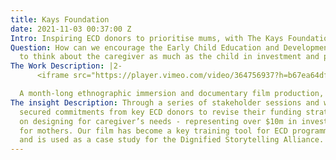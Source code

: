 ```yaml
---
title: Kays Foundation
date: 2021-11-03 00:37:00 Z
Intro: Inspiring ECD donors to prioritise mums, with The Kays Foundation
Question: How can we encourage the Early Child Education and Development community
  to think about the caregiver as much as the child in investment and programme strategies?
The Work Description: |2-
      <iframe src="https://player.vimeo.com/video/364756937?h=b67ea64df4&title=0&byline=0&portrait=0" width="640" height="360" frameborder="0" allow="autoplay; fullscreen; picture-in-picture" allowfullscreen></iframe>

  A month-long ethnographic immersion and documentary film production, guided by a literature review and expert interviews and backed up with a quantitative survey. We workshopped insights and conclusions with The Kays Foundation, the Keynan government and NGO stakeholders to ensure outputs were owned and co-created with people who could act on them. An interactive report to accompany the documentary film helped bring all of the thinking together, and live on beyond the project.
The insight Description: Through a series of stakeholder sessions and workshops we
  secured commitments from key ECD donors to revise their funding strategies to focus
  on designing for caregiver’s needs - representing over $10m in investment, mainly
  for mothers. Our film has become a key training tool for ECD programme design workshops,
  and is used as a case study for the Dignified Storytelling Alliance.
---
```


